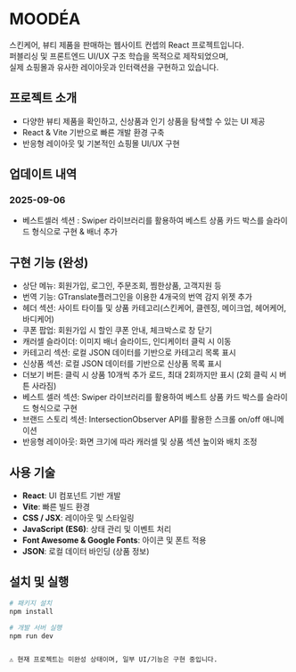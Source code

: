 # MOODÉA

스킨케어, 뷰티 제품을 판매하는 웹사이트 컨셉의 React 프로젝트입니다.  
퍼블리싱 및 프론트엔드 UI/UX 구조 학습을 목적으로 제작되었으며,  
실제 쇼핑몰과 유사한 레이아웃과 인터랙션을 구현하고 있습니다.

## 프로젝트 소개
- 다양한 뷰티 제품을 확인하고, 신상품과 인기 상품을 탐색할 수 있는 UI 제공
- React & Vite 기반으로 빠른 개발 환경 구축
- 반응형 레이아웃 및 기본적인 쇼핑몰 UI/UX 구현

## 업데이트 내역
### 2025-09-06
- 베스트셀러 섹션 : Swiper 라이브러리를 활용하여 베스트 상품 카드 박스를 슬라이드 형식으로 구현 & 배너 추가

## 구현 기능 (완성)
- 상단 메뉴: 회원가입, 로그인, 주문조회, 찜한상품, 고객지원 등  
- 번역 기능: GTranslate플러그인을 이용한 4개국의 번역 감지 위젯 추가
- 헤더 섹션: 사이트 타이틀 및 상품 카테고리(스킨케어, 클렌징, 메이크업, 헤어케어, 바디케어)  
- 쿠폰 팝업: 회원가입 시 할인 쿠폰 안내, 체크박스로 창 닫기  
- 캐러셀 슬라이더: 이미지 배너 슬라이드, 인디케이터 클릭 시 이동  
- 카테고리 섹션: 로컬 JSON 데이터를 기반으로 카테고리 목록 표시
- 신상품 섹션: 로컬 JSON 데이터를 기반으로 신상품 목록 표시  
- 더보기 버튼: 클릭 시 상품 10개씩 추가 로드, 최대 2회까지만 표시 (2회 클릭 시 버튼 사라짐)
- 베스트 셀러 섹션: Swiper 라이브러리를 활용하여 베스트 상품 카드 박스를 슬라이드 형식으로 구현
- 브랜드 스토리 섹션: IntersectionObserver API를 활용한 스크롤 on/off 애니메이션
- 반응형 레이아웃: 화면 크기에 따라 캐러셀 및 상품 섹션 높이와 배치 조정  

## 사용 기술
- **React**: UI 컴포넌트 기반 개발  
- **Vite**: 빠른 빌드 환경  
- **CSS / JSX**: 레이아웃 및 스타일링  
- **JavaScript (ES6)**: 상태 관리 및 이벤트 처리  
- **Font Awesome & Google Fonts**: 아이콘 및 폰트 적용  
- **JSON**: 로컬 데이터 바인딩 (상품 정보)  


## 설치 및 실행
```bash
# 패키지 설치
npm install

# 개발 서버 실행
npm run dev


⚠️ 현재 프로젝트는 미완성 상태이며, 일부 UI/기능은 구현 중입니다.